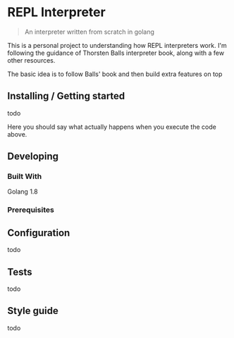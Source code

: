# REPL Interpreter

> An interpreter written from scratch in golang

This is a personal project to understanding how REPL interpreters work. I'm following the guidance of Thorsten Balls interpreter book, along with a few other resources.

The basic idea is to follow Balls' book and then build extra features on top

## Installing / Getting started
todo

Here you should say what actually happens when you execute the code above.

## Developing

### Built With
Golang 1.8

### Prerequisites







## Configuration
todo
## Tests
todo

## Style guide
todo